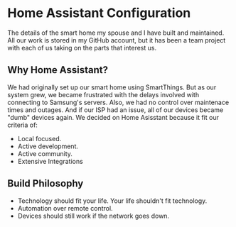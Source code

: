 # Home Assistant Configuration

The details of the smart home my spouse and I have built and maintained. All our work is stored in my GitHub account, but it has been a team project with each of us taking on the parts that interest us.

## Why Home Assistant?
We had originally set up our smart home using SmartThings. But as our system grew, we became frustrated with the delays involved with connecting to Samsung's servers. Also, we had no control over maintenace times and outages. And if our ISP had an issue, all of our devices became "dumb" devices again. We decided on Home Asisstant because it fit our criteria of:

* Local focused.
* Active development.
* Active community.
* Extensive Integrations

## Build Philosophy
* Technology should fit your life. Your life shouldn't fit technology.
* Automation over remote control.
* Devices should still work if the network goes down.